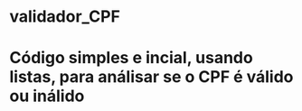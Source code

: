 # validador_CPF
# Código simples e incial, usando listas, para análisar se o CPF é válido ou inálido
